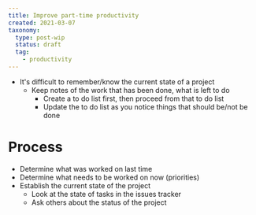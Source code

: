```yaml
---
title: Improve part-time productivity
created: 2021-03-07
taxonomy:
  type: post-wip
  status: draft
  tag:
	- productivity
---
```


* It's difficult to remember/know the current state of a project
	* Keep notes of the work that has been done, what is left to do
		* Create a to do list first, then proceed from that to do list
		* Update the to do list as you notice things that should be/not be done

# Process
* Determine what was worked on last time
* Determine what needs to be worked on now (priorities)
* Establish the current state of the project
	* Look at the state of tasks in the issues tracker
	* Ask others about the status of the project
